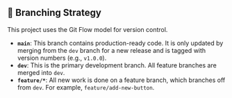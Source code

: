 ## 🌳 Branching Strategy

This project uses the Git Flow model for version control.

* **`main`**: This branch contains production-ready code. It is only updated by merging from the `dev` branch for a new release and is tagged with version numbers (e.g., `v1.0.0`).
* **`dev`**: This is the primary development branch. All feature branches are merged into `dev`.
* **`feature/*`**: All new work is done on a feature branch, which branches off from `dev`. For example, `feature/add-new-button`.
